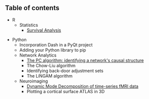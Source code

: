 ## Table of contents

* R
  * Statistics
    * [Survival Analysis](/tutorials/statistics/survival-analysis)

<!-- TODO -->
* Python
  * Incorporation Dash in a PyQt project
  * Adding your Python library to pip
  * Network Analytics
    * [The PC algorithm: identifying a network's causal structure](/tutorials/network-analytics/pc)
    * The Chow-Liu algorithm
    * Identifying back-door adjustment sets
    * The LiNGAM algorithm
  * Neuroimaging
    * [Dynamic Mode Decomposition of time-series fMRI data](/tutorials/neuroimaging/dmd)
    * Plotting a cortical surface ATLAS in 3D
